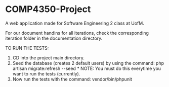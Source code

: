 # COMP4350-Project
A web application made for Software Engineering 2 class at UofM.

For our document handins for all iterations, check the corresponding iteration folder in the documentation directory.

TO RUN THE TESTS:
  1. CD into the project main directory.
  2. Seed the database (creates 2 default users) by using the command: php artisan migrate:refresh --seed
    * NOTE: You must do this everytime you want to run the tests (currently).
  3. Now run the tests with the command: vendor/bin/phpunit
